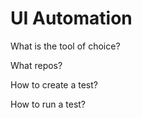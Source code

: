 # UI Automation

What is the tool of choice? 

What repos?

How to create a test?

How to run a test?